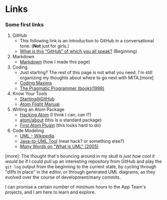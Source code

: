 # Links
### Some first links
1. GitHub
    * This following link is an introduction to GitHub in a conversational tone. (**Not** just for girls.)
    * [What is this “GitHub” of which you all speak?](https://code.likeagirl.io/what-is-this-github-of-which-you-all-speak-85de7de36cdf) (Beginning)
2. Markdown
    * [Markdown](https://github.com/adam-p/markdown-here/wiki/Markdown-Cheatsheet) (how I made this page)
2. Coding
    * Just starting? The rest of this page is not what you need. I'm still organizing my thoughts about where to go next with MITA.[more]
    * [Coding Maxims](https://gist.github.com/lyoshenka/0a43205aa9a072b196ff87e2c689a8b9)
    * [The Pragmatic Programmer (book)(1999)](https://pragprog.com/book/tpp/the-pragmatic-programmer)
3. Know Your Tools
    * [Starting@GitHub](https://github.com/cwmoore/hello-world/blob/master/LINKS.md)
    * [Atom Flight Manual](https://flight-manual.atom.io/)
1. Writing an Atom Package
    * [Hacking Atom](https://flight-manual.atom.io/hacking-atom/) (I think I can, can I?)
    * [atom/about](https://github.com/atom/about/tree/master/lib) (this is a standard package)
    * [First Atom Plugin](https://blog.github.com/2016-08-19-building-your-first-atom-plugin/) (this looks hard to do)
1. Code Modeling
    * [UML - Wikipedia](https://en.wikipedia.org/wiki/UML_tool)
    * [Java-to-UML Tool](https://github.com/shubhamvadhera/uml-parser) (neat hack? or something else?)
    * [*Many* Words on "What is UML" (2005)](http://www.uml.org/what-is-uml.htm)


[more]: The thought that's bouncing around in my skull is *just how cool it would be* if I could pull up an interesting repository from GitHub and play the `git log` output from the beginning to the current state, by cycling through "diffs in place" in the editor, or through generated UML diagrams, as they evolved over the course of development/many commits.

I can promise a certain number of minimum hours to the App Team's projects, and I am here to learn and explore.
